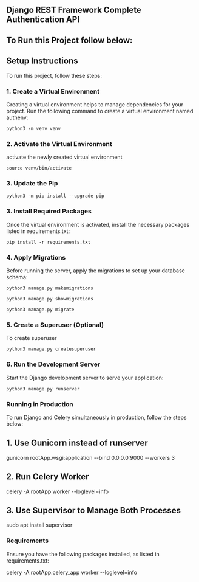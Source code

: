 ## Django REST Framework Complete Authentication API 

## To Run this Project follow below:

## Setup Instructions

To run this project, follow these steps: <br>
### 1. Create a Virtual Environment
Creating a virtual environment helps to manage dependencies for your project. Run the following command to create a virtual environment named authenv:

    python3 -m venv venv

### 2. Activate the Virtual Environment
activate the newly created virtual environment <br> 

    source venv/bin/activate

### 3. Update the Pip<br/>

    python3 -m pip install --upgrade pip

### 3. Install Required Packages <br/>
Once the virtual environment is activated, install the necessary packages listed in requirements.txt: <br>

    pip install -r requirements.txt

### 4. Apply Migrations
Before running the server, apply the migrations to set up your database schema: <br>

    python3 manage.py makemigrations
    
    python3 manage.py showmigrations
    
    python3 manage.py migrate
    

### 5. Create a Superuser (Optional)
To create superuser <br>

    python3 manage.py createsuperuser

### 6. Run the Development Server
Start the Django development server to serve your application: <br>

    python3 manage.py runserver


### Running in Production
To run Django and Celery simultaneously in production, follow the steps below:
## 1. Use Gunicorn instead of runserver
gunicorn rootApp.wsgi:application --bind 0.0.0.0:9000 --workers 3

## 2. Run Celery Worker <br>
celery -A rootApp worker --loglevel=info

## 3. Use Supervisor to Manage Both Processes

sudo apt install supervisor



### Requirements
Ensure you have the following packages installed, as listed in requirements.txt: <br/>

celery -A rootApp.celery_app worker --loglevel=info